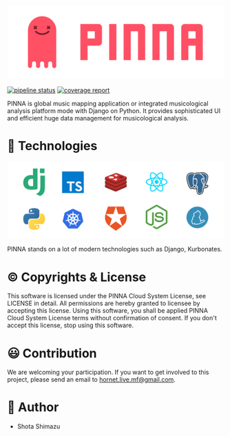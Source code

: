 ![PINNA](./docs/assets/logo.png)

[![pipeline status](https://hplab.work/pinna-music/pinna-music/badges/master/pipeline.svg)](https://hplab.work/pinna-music/pinna-music/commits/master)
[![coverage report](https://hplab.work/pinna-music/pinna-music/badges/master/coverage.svg)](https://hplab.work/pinna-music/pinna-music/commits/master)

PINNA is global music mapping application or integrated musicological analysis platform mode with Django on Python.
It provides sophisticated UI and efficient huge data management for musicological analysis.

# 🎸  Technologies
![Technologies](./docs/assets/technologies.png)

PINNA stands on a lot of modern technologies such as Django, Kurbonates.

# ©  Copyrights & License
This software is licensed under the PINNA Cloud System License, see LICENSE in detail.
All permissions are hereby granted to licensee by accepting this license.
Using this software, you shall be applied PINNA Cloud System License terms without confirmation of consent.
If you don't accept this license, stop using this software.

# 😃  Contribution

We are welcoming your participation. If you want to get involved to this project, please send an email to [hornet.live.mf@gmail.com](mailto:hornet.live.mf@gmail.com).

# 🤪  Author

- Shota Shimazu
